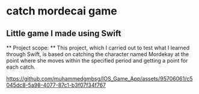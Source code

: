 # catch mordecai game 
## Little game I made using Swift
** Project scope: ** This project, which I carried out to test what I learned through Swift, is based on catching the character named Mordekay at the point where she moves within the specified period and getting a point for each catch.

https://github.com/muhammedgmbsg/IOS_Game_App/assets/95706061/c5045dc8-5a98-4077-87c1-b3f07f34f767

